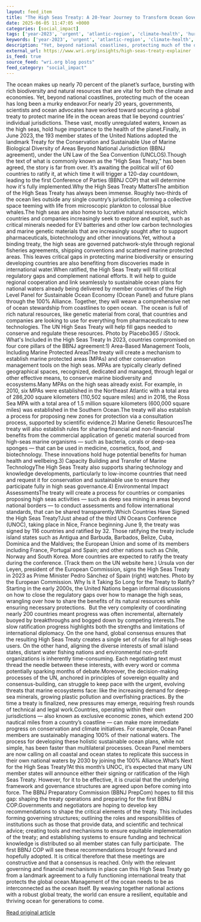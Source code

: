 ```yaml
---
layout: feed_item
title: "The High Seas Treaty: A 20-Year Journey to Transform Ocean Governance"
date: 2025-06-05 11:47:05 +0000
categories: [social_impact]
tags: ['year-2023', 'urgent', 'atlantic-region', 'climate-health', 'hurricanes', 'public-health', 'economic-impacts', 'climate-costs']
keywords: ['year-2023', 'urgent', 'atlantic-region', 'climate-health', 'high', 'hurricanes', 'seas', 'treaty']
description: "Yet, beyond national coastlines, protecting much of the ocean has long been a murky endeavor"
external_url: https://www.wri.org/insights/high-seas-treaty-explainer
is_feed: true
source_feed: "wri.org blog posts"
feed_category: "social_impact"
---
```


The ocean makes up nearly 70 percent of the planet’s surface, bursting with rich biodiversity and natural resources that are vital for both the climate and economies. Yet, beyond national coastlines, protecting much of the ocean has long been a murky endeavor.For nearly 20 years, governments, scientists and ocean advocates have worked toward securing a global treaty to protect marine life in the ocean areas that lie beyond countries’ individual jurisdictions. These vast, mostly unregulated waters, known as the high seas, hold huge importance to the health of the planet.Finally, in June 2023, the 193 member states of the United Nations adopted the landmark Treaty for the Conservation and Sustainable Use of Marine Biological Diversity of Areas Beyond National Jurisdiction (BBNJ agreement), under the UN Law of the Sea Convention (UNCLOS).Though the text of what is commonly known as the “High Seas Treaty,” has been agreed, the story is far from over. It’s awaiting the political will of 60 countries to ratify it, at which time it will trigger a 120-day countdown, leading to the first Conference of Parties (BBNJ COP) that will determine how it's fully implemented.Why the High Seas Treaty MattersThe ambition of the High Seas Treaty has always been immense. Roughly two-thirds of the ocean lies outside any single country’s jurisdiction, forming a collective space teeming with life from microscopic plankton to colossal blue whales.The high seas are also home to lucrative natural resources, which countries and companies increasingly seek to explore and exploit, such as critical minerals needed for EV batteries and other low carbon technologies and marine genetic materials that are increasingly sought after to support pharmaceuticals, biotechnology and other innovations.Yet, without a binding treaty, the high seas are governed patchwork-style through regional fisheries agreements, shipping conventions and scattered marine protected areas. This leaves critical gaps in protecting marine biodiversity or ensuring developing countries&nbsp;are also benefiting from discoveries made in international water.When ratified, the High Seas Treaty will fill critical regulatory gaps and complement national efforts. It will help to guide regional cooperation and link seamlessly to sustainable ocean plans for national waters already being delivered by member countries of the High Level Panel for Sustainable Ocean Economy (Ocean Panel) and future plans through the 100% Alliance. Together, they will weave a comprehensive net of ocean stewardship from coastlines to open ocean.&nbsp; The ocean is full of rich natural resources, like genetic material from coral, that countries and companies are looking to use for everything from pharmaceuticals to new technologies. The UN High Seas Treaty will help fill gaps needed to conserve and regulate these resources. Photo by Placebo365 / iStock. What's Included in the High Seas Treaty&nbsp;In 2023, countries compromised on four core pillars of the BBNJ agreement:1) Area-Based Management Tools, Including Marine Protected AreasThe treaty will create a mechanism to establish marine protected areas (MPAs) and other conservation management tools on the high seas. MPAs are typically clearly defined geographical spaces, recognized, dedicated and managed, through legal or other effective means, to conserve marine biodiversity and ecosystems.Many MPAs on the high seas already exist. For example, in 2010, six MPAs were established in the Northeast Atlantic with a total area of 286,200&nbsp;square kilometers (110,502 square miles) and in 2016, the Ross Sea MPA with a total area of 1.5 million square kilometers (600,000 square miles) was established in the Southern Ocean.The treaty will also establish a process for proposing new zones for protection via a consultation process, supported by scientific evidence.2) Marine Genetic ResourcesThe treaty will also establish rules for sharing financial and non-financial benefits from the commercial application of genetic material sourced from high-seas marine organisms — such as bacteria, corals or deep-sea sponges — that can be used in&nbsp;medicine, cosmetics, food, and biotechnology. These innovations hold huge potential benefits for human health and wellbeing.3) Capacity Building and Transfer of Marine TechnologyThe High Seas Treaty also supports sharing technology and knowledge developments, particularly to low-income countries that need and request it for conservation and sustainable use to ensure they participate fully in high seas governance.4) Environmental Impact AssessmentsThe treaty will create a process for countries or companies proposing high seas activities — such as deep sea mining in areas beyond national borders — to conduct assessments and follow international standards, that can be shared transparently.Which Countries Have Signed the High Seas Treaty?Just ahead of the third UN Oceans Conference (UNOC), taking place in Nice, France beginning June 9, the treaty was signed by 116 countries and ratified by 32. Those ratifying the treaty include island states such as Antigua and Barbuda, Barbados, Belize, Cuba, Dominica and the Maldives; the European Union and some of its members including France, Portugal and Spain; and other nations such as Chile, Norway and South Korea. More countries are expected to ratify the treaty during the conference. (Track them on the UN website here.) Ursula von der Leyen, president of the European Commission, signs the High Seas Treaty in 2023 as Prime Minister Pedro Sánchez of Spain (right) watches. Photo by the European Commission. Why Is it Taking So Long for the Treaty to Ratify?Starting in the early 2000s, the United Nations began informal discussions on how to close the regulatory gaps over how to manage the high seas, wrangling over how to share the benefits of its natural resources while ensuring necessary protections.&nbsp; But the very complexity of coordinating nearly 200 countries meant progress was often incremental, alternately buoyed by breakthroughs and bogged down by competing interests.The slow ratification progress highlights both the strengths and limitations of international diplomacy. On the one hand, global consensus ensures that the resulting High Seas Treaty creates a single set of rules for all high-seas users. On the other hand, aligning the diverse interests of small island states, distant water fishing nations and environmental non-profit organizations is inherently time-consuming. Each negotiating text must thread the needle between these interests, with every word or comma potentially sparking months of debate.Moreover, the decision-making processes of the UN, anchored in principles of sovereign equality and consensus-building, can struggle to keep pace with the urgent, evolving threats that marine ecosystems face: like the increasing demand for deep-sea minerals, growing plastic pollution and overfishing practices. By the time a treaty is finalized, new pressures may emerge, requiring fresh rounds of technical and legal work.Countries, operating within their own jurisdictions — also known as exclusive economic zones, which extend 200 nautical miles from a country’s coastline — can make more immediate progress on conservation and climate initiatives. For example, Ocean Panel members are sustainably managing 100% of their national waters. The process for developing these holistic sustainable ocean plans, while not simple, has been faster than multilateral processes. Ocean Panel members are now calling on all coastal and ocean states to replicate this success in their own national waters by 2030 by joining the 100% Alliance.What’s Next for the High Seas Treaty?At this month’s UNOC, it’s expected that many UN member states will announce either their signing or ratification of the High Seas Treaty. However, for it to be effective, it is crucial that the underlying framework and governance structures are agreed upon before coming into force. The BBNJ Preparatory Commission (BBNJ PrepCom) hopes to fill this gap: shaping the treaty operations and preparing for the first BBNJ COP.Governments and negotiators are hoping to develop key recommendations to shape the critical elements of the treaty. This includes forming governing structures; outlining the roles and responsibilities of institutions such as those that provide data, and scientific and technical advice; creating tools and mechanisms to ensure equitable implementation of the treaty; and establishing systems to ensure funding and technical knowledge is distributed so all member states can fully participate. &nbsp;The first BBNJ COP will see these recommendations brought forward and hopefully adopted. It is critical therefore that these meetings are constructive and that a consensus is reached. Only with the relevant governing and financial mechanisms in place can this High Seas Treaty go from a landmark agreement to a fully functioning international treaty that protects the global ocean.Management of the ocean needs to be as interconnected as the ocean itself. By weaving together national actions with a robust global treaty, the world can ensure a resilient, equitable and thriving ocean for generations to come.

[Read original article](https://www.wri.org/insights/high-seas-treaty-explainer)
